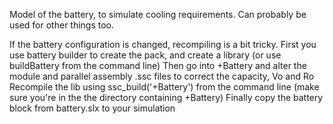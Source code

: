 Model of the battery, to simulate cooling requirements. Can probably be used for other things too.

If the battery configuration is changed, recompiling is a bit tricky.
First you use battery builder to create the pack, and create a library (or use buildBattery from the command line)
Then go into +Battery and alter the module and parallel assembly .ssc files to correct the capacity, Vo and Ro
Recompile the lib using ssc_build('+Battery') from the command line (make sure you're in the the directory containing +Battery)
Finally copy the battery block from battery.slx to your simulation
